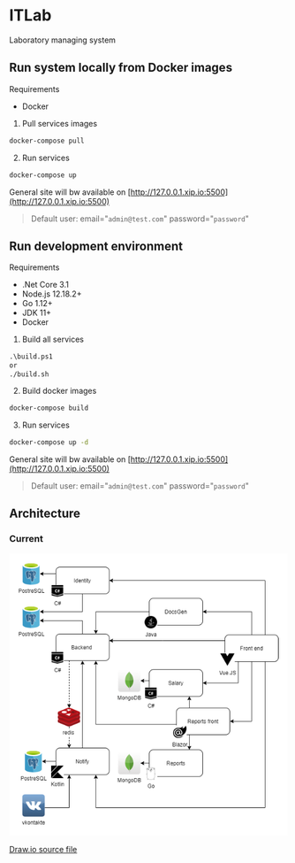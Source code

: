 # ITLab
Laboratory managing system

## Run system locally from Docker images
Requirements

- Docker

1. Pull services images
```bash
docker-compose pull
```
2. Run services
```bash
docker-compose up
```
General site will bw available on [http://127.0.0.1.xip.io:5500](http://127.0.0.1.xip.io:5500)
> Default user: email="`admin@test.com`" password="`password`"

## Run development environment
Requirements

- .Net Core 3.1
- Node.js 12.18.2+
- Go 1.12+
- JDK 11+
- Docker


1. Build all services
```
.\build.ps1
or
./build.sh
```
2. Build docker images
```bash
docker-compose build
```
3. Run services
```bash
docker-compose up -d
```
General site will bw available on [http://127.0.0.1.xip.io:5500](http://127.0.0.1.xip.io:5500)
> Default user: email="`admin@test.com`" password="`password`"
## Architecture
### Current
![Architecture (current)](docs/img/Architecture.png)


[Draw.io source file](docs/src/Architecture.drawio)
